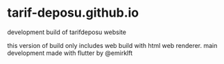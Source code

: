 # tarif-deposu.github.io
development build of tarifdeposu website

this version of build only includes web build with html web renderer. main development made with flutter by @emirklft
